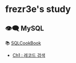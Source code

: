 # frezr3e's study


## 👁️‍🗨️ MySQL
📚 [SQLCookBook](https://www.hanbit.co.kr/store/books/look.php?p_code=B1355224159, "book link")
- [Ch1 : 레코드 검색](https://github.com/frezreee/study/blob/main/MySQL/SQLCookBook/Ch1.md) <br>
